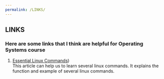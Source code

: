 ```yaml
---
permalink: /LINKS/
---
```


## LINKS
### Here are some links that I think are helpful for Operating Systems course

1. [Essential Linux Commands](https://linuxhint.com/100_essential_linux_commands))<br>
This article can help us to learn several linux commands. 
It explains the function and example of several linux commands.
